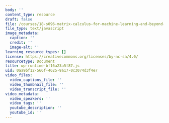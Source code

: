 ```yaml
---
body: ''
content_type: resource
draft: false
file: /courses/18-s096-matrix-calculus-for-machine-learning-and-beyond-january-iap-2022/wp-runtime-bf16a23a5f87.js
file_type: text/javascript
image_metadata:
  caption: ''
  credit: ''
  image-alt: ''
learning_resource_types: []
license: https://creativecommons.org/licenses/by-nc-sa/4.0/
resourcetype: Document
title: wp-runtime-bf16a23a5f87.js
uid: 0aa9bf12-566f-4625-9a17-0c3074d3f4e7
video_files:
  video_captions_file: ''
  video_thumbnail_file: ''
  video_transcript_file: ''
video_metadata:
  video_speakers: ''
  video_tags: ''
  youtube_description: ''
  youtube_id: ''
---
```

